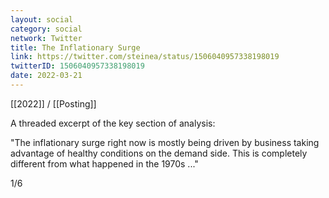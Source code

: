 ```yaml
---
layout: social
category: social
network: Twitter
title: The Inflationary Surge
link: https://twitter.com/steinea/status/1506040957338198019
twitterID: 1506040957338198019
date: 2022-03-21
---
```


[[2022]] / [[Posting]]

A threaded excerpt of the key section of analysis:

"The inflationary surge right now is mostly being driven by business taking advantage of healthy conditions on the demand side. This is completely different from what happened in the 1970s ..."

1/6
